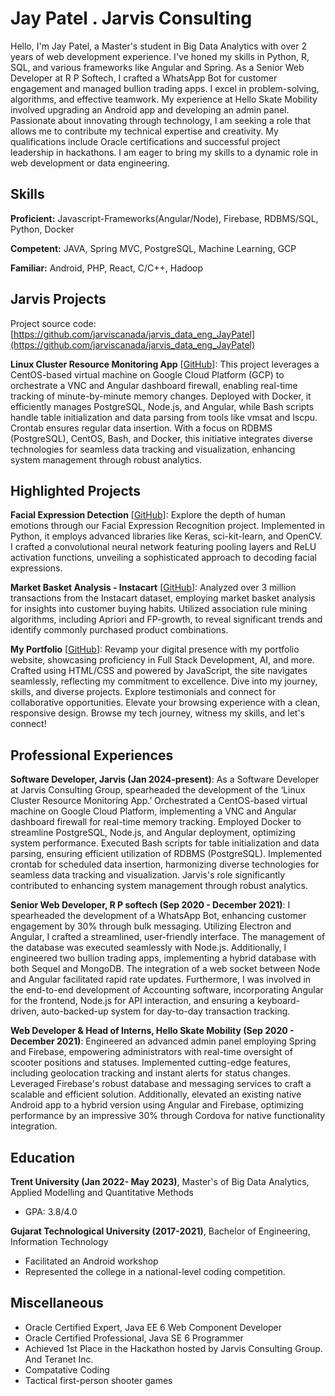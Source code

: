 # Jay Patel . Jarvis Consulting

Hello, I'm Jay Patel, a Master's student in Big Data Analytics with over 2 years of web development experience. I've honed my skills in Python, R, SQL, and various frameworks like Angular and Spring. As a Senior Web Developer at R P Softech, I crafted a WhatsApp Bot for customer engagement and managed bullion trading apps. I excel in problem-solving, algorithms, and effective teamwork. My experience at Hello Skate Mobility involved upgrading an Android app and developing an admin panel. Passionate about innovating through technology, I am seeking a role that allows me to contribute my technical expertise and creativity. My qualifications include Oracle certifications and successful project leadership in hackathons. I am eager to bring my skills to a dynamic role in web development or data engineering.

## Skills

**Proficient:** Javascript-Frameworks(Angular/Node), Firebase, RDBMS/SQL, Python, Docker

**Competent:** JAVA, Spring MVC, PostgreSQL, Machine Learning, GCP

**Familiar:** Android, PHP, React, C/C++, Hadoop

## Jarvis Projects

Project source code: [https://github.com/jarviscanada/jarvis_data_eng_JayPatel](https://github.com/jarviscanada/jarvis_data_eng_JayPatel)


**Linux Cluster Resource Monitoring App** [[GitHub](https://github.com/jarviscanada/jarvis_data_eng_JayPatel/tree/master/linux_sql)]: This project leverages a CentOS-based virtual machine on Google Cloud Platform (GCP) to orchestrate a VNC and Angular dashboard firewall, enabling real-time tracking of minute-by-minute memory changes. Deployed with Docker, it efficiently manages PostgreSQL, Node.js, and Angular, while Bash scripts handle table initialization and data parsing from tools like vmsat and lscpu. Crontab ensures regular data insertion. With a focus on RDBMS (PostgreSQL), CentOS, Bash, and Docker, this initiative integrates diverse technologies for seamless data tracking and visualization, enhancing system management through robust analytics.


## Highlighted Projects
**Facial Expression Detection** [[GitHub](https://www.kaggle.com/code/jp0909/facial-expression-detection)]: Explore the depth of human emotions through our Facial Expression Recognition project. Implemented in Python, it employs advanced libraries like Keras, sci-kit-learn, and OpenCV. I crafted a convolutional neural network featuring pooling layers and ReLU activation functions, unveiling a sophisticated approach to decoding facial expressions.

**Market Basket Analysis - Instacart** [[GitHub](https://www.kaggle.com/code/jp0909/market-basket-analysis-instacart)]: Analyzed over 3 million transactions from the Instacart dataset, employing market basket analysis for insights into customer buying habits. Utilized association rule mining algorithms, including Apriori and FP-growth, to reveal significant trends and identify commonly purchased product combinations.

**My Portfolio** [[GitHub](https://jay092000.github.io/Myportfolio/)]: Revamp your digital presence with my portfolio website, showcasing proficiency in Full Stack Development, AI, and more. Crafted using HTML/CSS and powered by JavaScript, the site navigates seamlessly, reflecting my commitment to excellence. Dive into my journey, skills, and diverse projects. Explore testimonials and connect for collaborative opportunities. Elevate your browsing experience with a clean, responsive design. Browse my tech journey, witness my skills, and let's connect!


## Professional Experiences

**Software Developer, Jarvis (Jan 2024-present)**: As a Software Developer at Jarvis Consulting Group, spearheaded the development of the ‘Linux Cluster Resource Monitoring App.’ Orchestrated a CentOS-based virtual machine on Google Cloud Platform, implementing a VNC and Angular dashboard firewall for real-time memory tracking. Employed Docker to streamline PostgreSQL, Node.js, and Angular deployment, optimizing system performance. Executed Bash scripts for table initialization and data parsing, ensuring efficient utilization of RDBMS (PostgreSQL). Implemented crontab for scheduled data insertion, harmonizing diverse technologies for seamless data tracking and visualization. Jarvis's role significantly contributed to enhancing system management through robust analytics.

**Senior Web Developer, R P softech (Sep 2020 - December 2021)**: I spearheaded the development of a WhatsApp Bot, enhancing customer engagement by 30% through bulk messaging. Utilizing Electron and Angular, I crafted a streamlined, user-friendly interface. The management of the database was executed seamlessly with Node.js. Additionally, I engineered two bullion trading apps, implementing a hybrid database with both Sequel and MongoDB. The integration of a web socket between Node and Angular facilitated rapid rate updates. Furthermore, I was involved in the end-to-end development of Accounting software, incorporating Angular for the frontend, Node.js for API interaction, and ensuring a keyboard-driven, auto-backed-up system for day-to-day transaction tracking.

**Web Developer & Head of Interns, Hello Skate Mobility (Sep 2020 - December 2021)**: Engineered an advanced admin panel employing Spring and Firebase, empowering administrators with real-time oversight of scooter positions and statuses. Implemented cutting-edge features, including geolocation tracking and instant alerts for status changes. Leveraged Firebase's robust database and messaging services to craft a scalable and efficient solution. Additionally, elevated an existing native Android app to a hybrid version using Angular and Firebase, optimizing performance by an impressive 30% through Cordova for native functionality integration.


## Education
**Trent University (Jan 2022- May 2023)**, Master's of Big Data Analytics, Applied Modelling and Quantitative Methods
- GPA: 3.8/4.0

**Gujarat Technological University (2017-2021)**, Bachelor of Engineering, Information Technology
- Facilitated an Android workshop
- Represented the college in a national-level coding competition.


## Miscellaneous
- Oracle Certified Expert, Java EE 6 Web Component Developer
- Oracle Certified Professional, Java SE 6 Programmer
- Achieved 1st Place in the Hackathon hosted by Jarvis Consulting Group. And  Teranet Inc. 
- Compatative Coding
- Tactical first-person shooter games